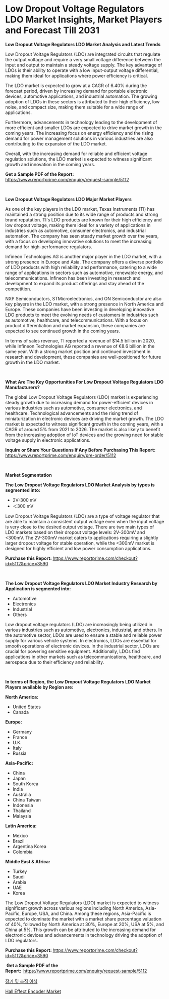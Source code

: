 <p><h1>Low Dropout Voltage Regulators LDO Market Insights, Market Players and Forecast Till 2031</h1></p><p><strong>Low Dropout Voltage Regulators LDO Market Analysis and Latest Trends</strong></p>
<p><p>Low Dropout Voltage Regulators (LDO) are integrated circuits that regulate the output voltage and require a very small voltage difference between the input and output to maintain a steady voltage supply. The key advantage of LDOs is their ability to operate with a low input-output voltage differential, making them ideal for applications where power efficiency is critical.</p><p>The LDO market is expected to grow at a CAGR of 6.40% during the forecast period, driven by increasing demand for portable electronic devices, automotive applications, and industrial automation. The growing adoption of LDOs in these sectors is attributed to their high efficiency, low noise, and compact size, making them suitable for a wide range of applications.</p><p>Furthermore, advancements in technology leading to the development of more efficient and smaller LDOs are expected to drive market growth in the coming years. The increasing focus on energy efficiency and the rising demand for power management solutions in various industries are also contributing to the expansion of the LDO market.</p><p>Overall, with the increasing demand for reliable and efficient voltage regulation solutions, the LDO market is expected to witness significant growth and innovation in the coming years.</p></p>
<p><strong>Get a Sample PDF of the Report:&nbsp;</strong> <a href="https://www.reportprime.com/enquiry/request-sample/5112">https://www.reportprime.com/enquiry/request-sample/5112</a></p>
<p>&nbsp;</p>
<p><strong>Low Dropout Voltage Regulators LDO Major Market Players</strong></p>
<p><p>As one of the key players in the LDO market, Texas Instruments (TI) has maintained a strong position due to its wide range of products and strong brand reputation. TI's LDO products are known for their high efficiency and low dropout voltage, making them ideal for a variety of applications in industries such as automotive, consumer electronics, and industrial automation. The company has seen steady market growth over the years, with a focus on developing innovative solutions to meet the increasing demand for high-performance regulators.</p><p>Infineon Technologies AG is another major player in the LDO market, with a strong presence in Europe and Asia. The company offers a diverse portfolio of LDO products with high reliability and performance, catering to a wide range of applications in sectors such as automotive, renewable energy, and telecommunications. Infineon has been investing in research and development to expand its product offerings and stay ahead of the competition.</p><p>NXP Semiconductors, STMicroelectronics, and ON Semiconductor are also key players in the LDO market, with a strong presence in North America and Europe. These companies have been investing in developing innovative LDO products to meet the evolving needs of customers in industries such as automotive, healthcare, and telecommunications. With a focus on product differentiation and market expansion, these companies are expected to see continued growth in the coming years.</p><p>In terms of sales revenue, TI reported a revenue of $14.5 billion in 2020, while Infineon Technologies AG reported a revenue of €8.6 billion in the same year. With a strong market position and continued investment in research and development, these companies are well-positioned for future growth in the LDO market.</p></p>
<p>&nbsp;</p>
<p><strong>What Are The Key Opportunities For Low Dropout Voltage Regulators LDO Manufacturers?</strong></p>
<p><p>The global Low Dropout Voltage Regulators (LDO) market is experiencing steady growth due to increasing demand for power-efficient devices in various industries such as automotive, consumer electronics, and healthcare. Technological advancements and the rising trend of miniaturization in electronic devices are driving the market growth. The LDO market is expected to witness significant growth in the coming years, with a CAGR of around 5% from 2021 to 2026. The market is also likely to benefit from the increasing adoption of IoT devices and the growing need for stable voltage supply in electronic applications.</p></p>
<p><strong>Inquire or Share Your Questions If Any Before Purchasing This Report:</strong> <a href="https://www.reportprime.com/enquiry/pre-order/5112">https://www.reportprime.com/enquiry/pre-order/5112</a></p>
<p>&nbsp;</p>
<p><strong>Market Segmentation</strong></p>
<p><strong>The Low Dropout Voltage Regulators LDO Market Analysis by types is segmented into:</strong></p>
<p><ul><li>2V-300 mV</li><li>＜300 mV</li></ul></p>
<p><p>Low Dropout Voltage Regulators (LDO) are a type of voltage regulator that are able to maintain a consistent output voltage even when the input voltage is very close to the desired output voltage. There are two main types of LDO markets based on their dropout voltage levels: 2V-300mV and <300mV. The 2V-300mV market caters to applications requiring a slightly larger dropout voltage for stable operation, while the <300mV market is designed for highly efficient and low power consumption applications.</p></p>
<p><strong>Purchase this Report:&nbsp;</strong><a href="https://www.reportprime.com/checkout?id=5112&price=3590">https://www.reportprime.com/checkout?id=5112&price=3590</a></p>
<p>&nbsp;</p>
<p><strong>The Low Dropout Voltage Regulators LDO Market Industry Research by Application is segmented into:</strong></p>
<p><ul><li>Automotive</li><li>Electronics</li><li>Industrial</li><li>Others</li></ul></p>
<p><p>Low dropout voltage regulators (LDO) are increasingly being utilized in various industries such as automotive, electronics, industrial, and others. In the automotive sector, LDOs are used to ensure a stable and reliable power supply for various vehicle systems. In electronics, LDOs are essential for smooth operations of electronic devices. In the industrial sector, LDOs are crucial for powering sensitive equipment. Additionally, LDOs find applications in other markets such as telecommunications, healthcare, and aerospace due to their efficiency and reliability.</p></p>
<p>&nbsp;</p>
<p><strong>In terms of Region, the Low Dropout Voltage Regulators LDO Market Players available by Region are:</strong></p>
<p>
    <p> <strong> North America: </strong>
        <ul>
            <li>United States</li>
            <li>Canada</li>
        </ul>
        </p> 
    <p> <strong> Europe: </strong>
        <ul>
            <li>Germany</li>
            <li>France</li>
            <li>U.K.</li>
            <li>Italy</li>
            <li>Russia</li>
        </ul>
        </p> 
    <p> <strong> Asia-Pacific: </strong>
        <ul>
            <li>China</li>
            <li>Japan</li>
            <li>South Korea</li>
            <li>India</li>
            <li>Australia</li>
            <li>China Taiwan</li>
            <li>Indonesia</li>
            <li>Thailand</li>
            <li>Malaysia</li>
        </ul>
        </p> 
    <p> <strong> Latin America: </strong>
        <ul>
            <li>Mexico</li>
            <li>Brazil</li>
            <li>Argentina Korea</li>
            <li>Colombia</li>
        </ul>
        </p> 
    <p> <strong> Middle East & Africa: </strong>
        <ul>
            <li>Turkey</li>
            <li>Saudi</li>
            <li>Arabia</li>
            <li>UAE</li>
            <li>Korea</li>
        </ul>
    </p>
    </p>
<p><p>The Low Dropout Voltage Regulators (LDO) market is expected to witness significant growth across various regions including North America, Asia-Pacific, Europe, USA, and China. Among these regions, Asia-Pacific is expected to dominate the market with a market share percentage valuation of 40%, followed by North America at 30%, Europe at 20%, USA at 5%, and China at 5%. This growth can be attributed to the increasing demand for electronic devices and advancements in technology driving the adoption of LDO regulators.</p></p>
<p><strong>Purchase this Report: </strong><a href="https://www.reportprime.com/checkout?id=5112&price=3590">https://www.reportprime.com/checkout?id=5112&price=3590</a></p>
<p>&nbsp;<strong>Get a Sample PDF of the Report:&nbsp;&nbsp;</strong><a href="https://www.reportprime.com/enquiry/request-sample/5112">https://www.reportprime.com/enquiry/request-sample/5112</a></p>
<p><strong></strong></p>
<p><p><a href="https://github.com/laholand/Market-Research-Report-List-3/blob/main/123687414329.md">장기 및 조직 이식</a></p><p><a href="https://github.com/JameTravis/Market-Research-Report-List-4/blob/main/hall-effect-encoder-market.md">Hall Effect Encoder Market</a></p></p>